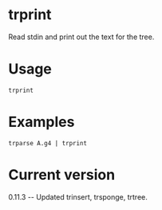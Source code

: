 # trprint

Read stdin and print out the text for the tree.

# Usage

    trprint

# Examples

    trparse A.g4 | trprint

# Current version

0.11.3 -- Updated trinsert, trsponge, trtree.
